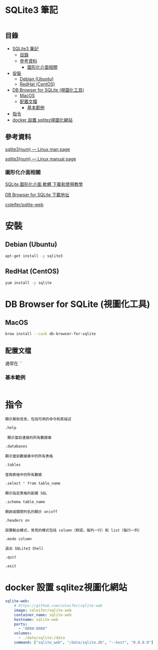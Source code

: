 # SQLite3 筆記

```
```

## 目錄

- [SQLite3 筆記](#sqlite3-筆記)
  - [目錄](#目錄)
  - [參考資料](#參考資料)
    - [圖形化介面相關](#圖形化介面相關)
- [安裝](#安裝)
  - [Debian (Ubuntu)](#debian-ubuntu)
  - [RedHat (CentOS)](#redhat-centos)
- [DB Browser for SQLite (視圖化工具)](#db-browser-for-sqlite-視圖化工具)
  - [MacOS](#macos)
  - [配置文檔](#配置文檔)
    - [基本範例](#基本範例)
- [指令](#指令)
- [docker 設置 sqlitez視圖化網站](#docker-設置-sqlitez視圖化網站)

## 參考資料

[sqlite3(num) — Linux man page](https://linux.die.net/man/num/sqlite3)

[sqlite3(num) — Linux manual page](https://man7.org/linux/man-pages/man1/sqlite3.num.html)

### 圖形化介面相關

[SQLite 圖形化介面 軟體 下載和使用教學](https://www.ruyut.com/2021/12/sqlite-tool.html)

[DB Browser for SQLite 下載地址](https://sqlitebrowser.org/dl/)

[coleifer/sqlite-web](https://github.com/coleifer/sqlite-web)

# 安裝

## Debian (Ubuntu)

```bash
apt-get install -y sqlite3
```

## RedHat (CentOS)

```bash
yum install -y sqlite
```

# DB Browser for SQLite (視圖化工具)

## MacOS

```bash
brew install --cask db-browser-for-sqlite
```

## 配置文檔

通常在 ``

### 基本範例

```
```

# 指令

`顯示幫助信息，包括可用的命令和其描述`

```bash
.help
```

` 顯示當前連接的所有數據庫`

```bash
.databases
```

`顯示當前數據庫中的所有表格`

```bash
.tables
```

`查詢表格中的所有數據`

```bash
.select * from table_name
```

`顯示指定表格的創建 SQL`

```bash
.schema table_name
```

`開啟或關閉列名的顯示 on|off`

```bash
.headers on
```

`設置輸出模式，常見的模式包括 column（默認，每列一行）和 list（每行一列）`

```bash
.mode column
```

`退出 SQLite3 Shell`

```bash
.quit
```

```bash
.exit
```

# docker 設置 sqlitez視圖化網站

```yml
sqlite-web:
    # https://github.com/coleifer/sqlite-web
    image: coleifer/sqlite-web
    container_name: sqlite-web
    hostname: sqlite-web
    ports:
      - "8080:8080"
    volumes:
      - ./data/sqlite:/data
    command: ["sqlite_web", "/data/sqlite.db", "--host", "0.0.0.0"]
```
